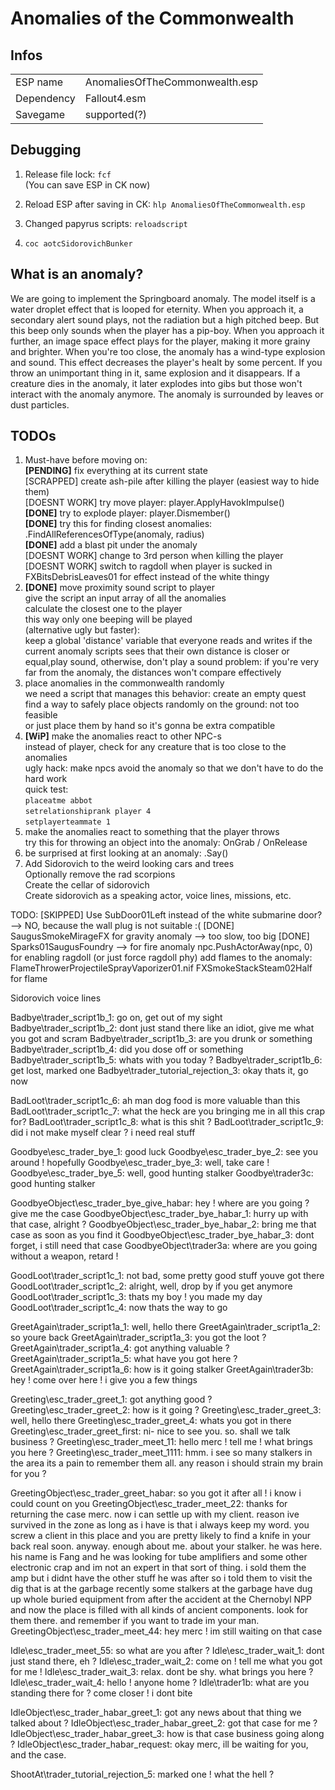 # Anomalies of the Commonwealth


## Infos
|  |  |
|--|--|
| ESP name | AnomaliesOfTheCommonwealth.esp |
| Dependency | Fallout4.esm |
| Savegame | supported(?) |


## Debugging
	
1. Release file lock: `fcf`  
	(You can save ESP in CK now)
2. Reload ESP after saving in CK: `hlp AnomaliesOfTheCommonwealth.esp`  
3. Changed papyrus scripts: `reloadscript`

1. `coc aotcSidorovichBunker`

## What is an anomaly?

We are going to implement the Springboard anomaly.
The model itself is a water droplet effect that is looped for eternity.
When you approach it, a secondary alert sound plays, not the radiation but a high pitched beep.
But this beep only sounds when the player has a pip-boy.
When you approach it further, an image space effect plays for the player, making it more grainy and brighter.
When you're too close, the anomaly has a wind-type explosion and sound. 
This effect decreases the player's healt by some percent.
If you throw an unimportant thing in it, same explosion and it disappears.
If a creature dies in the anomaly, it later explodes into gibs but those won't interact with the anomaly anymore.
The anomaly is surrounded by leaves or dust particles.

## TODOs

1. Must-have before moving on:  
	**[PENDING]** fix everything at its current state  
	[SCRAPPED] create ash-pile after killing the player (easiest way to hide them)  
	[DOESNT WORK] try move player: player.ApplyHavokImpulse()  
	**[DONE]** try to explode player: player.Dismember()  
	**[DONE]** try this for finding closest anomalies: .FindAllReferencesOfType(anomaly, radius)  
	**[DONE]** add a blast pit under the anomaly  
	[DOESNT WORK] change to 3rd person when killing the player  
	[DOESNT WORK] switch to ragdoll when player is sucked in  
	FXBitsDebrisLeaves01 for effect instead of the white thingy
2. **[DONE]** move proximity sound script to player  
	give the script an input array of all the anomalies  
	calculate the closest one to the player  
	this way only one beeping will be played  
	(alternative ugly but faster):  
			keep a global 'distance' variable that everyone reads and writes
			if the current anomaly scripts sees that their own distance is closer or equal,play sound,
			otherwise, don't play a sound
			problem: if you're very far from the anomaly, the distances won't compare effectively
3. place anomalies in the commonwealth randomly  
	we need a script that manages this behavior: create an empty quest  
	find a way to safely place objects randomly on the ground: not too feasible  
	or just place them by hand so it's gonna be extra compatible  
4. **[WiP]** make the anomalies react to other NPC-s  
	instead of player, check for any creature that is too close to the anomalies  
	ugly hack: make npcs avoid the anomaly so that we don't have to do the hard work  
	quick test:  
	`placeatme abbot`  
	`setrelationshiprank player 4`  
	`setplayerteammate 1`  
5. make the anomalies react to something that the player throws  
	try this for throwing an object into the anomaly: OnGrab / OnRelease  
6. be surprised at first looking at an anomaly: .Say()  
7. Add Sidorovich to the weird looking cars and trees  
	Optionally remove the rad scorpions  
	Create the cellar of sidorovich  
	Create sidorovich as a speaking actor, voice lines, missions, etc.  


TODO:
	[SKIPPED] Use SubDoor01Left instead of the white submarine door? --> NO, because the wall plug is not suitable :(
	[DONE] SaugusSmokeMirageFX for gravity anomaly --> too slow, too big
	[DONE] Sparks01SaugusFoundry --> for fire anomaly
	npc.PushActorAway(npc, 0) for enabling ragdoll (or just force ragdoll phy)
	add flames to the anomaly: FlameThrowerProjectileSprayVaporizer01.nif
	FXSmokeStackSteam02Half for flame


Sidorovich voice lines

Badbye\trader_script1b_1: go on, get out of my sight
Badbye\trader_script1b_2: dont just stand there like an idiot, give me what you got and scram
Badbye\trader_script1b_3: are you drunk or something
Badbye\trader_script1b_4: did you dose off or something
Badbye\trader_script1b_5: whats with you today ?
Badbye\trader_script1b_6: get lost, marked one
Badbye\trader_tutorial_rejection_3: okay thats it, go now

BadLoot\trader_script1c_6: ah man dog food is more valuable than this
BadLoot\trader_script1c_7: what the heck are you bringing me in all this crap for?
BadLoot\trader_script1c_8: what is this shit ?
BadLoot\trader_script1c_9: did i not make myself clear ? i need real stuff

Goodbye\esc_trader_bye_1: good luck
Goodbye\esc_trader_bye_2: see you around ! hopefully
Goodbye\esc_trader_bye_3: well, take care !
Goodbye\esc_trader_bye_5: well, good hunting stalker
Goodbye\trader3c: good hunting stalker

GoodbyeObject\esc_trader_bye_give_habar: hey ! where are you going ? give me the case
GoodbyeObject\esc_trader_bye_habar_1: hurry up with that case, alright ?
GoodbyeObject\esc_trader_bye_habar_2: bring me that case as soon as you find it
GoodbyeObject\esc_trader_bye_habar_3: dont forget, i still need that case
GoodbyeObject\trader3a: where are you going without a weapon, retard !

GoodLoot\trader_script1c_1: not bad, some pretty good stuff youve got there
GoodLoot\trader_script1c_2: alright, well, drop by if you get anymore
GoodLoot\trader_script1c_3: thats my boy ! you made my day
GoodLoot\trader_script1c_4: now thats the way to go

GreetAgain\trader_script1a_1: well, hello there
GreetAgain\trader_script1a_2: so youre back
GreetAgain\trader_script1a_3: you got the loot ?
GreetAgain\trader_script1a_4: got anything valuable ?
GreetAgain\trader_script1a_5: what have you got here ?
GreetAgain\trader_script1a_6: how is it going stalker
GreetAgain\trader3b: hey ! come over here ! i give you a few things

Greeting\esc_trader_greet_1: got anything good ?
Greeting\esc_trader_greet_2: how is it going ?
Greeting\esc_trader_greet_3: well, hello there
Greeting\esc_trader_greet_4: whats you got in there
Greeting\esc_trader_greet_first: ni- nice to see you. so. shall we talk business ?
Greeting\esc_trader_meet_11: hello merc ! tell me ! what brings you here ?
Greeting\esc_trader_meet_1111: 
	hmm. i see so many stalkers in the area its a pain to remember them all. 
	any reason i should strain my brain for you ?

GreetingObject\esc_trader_greet_habar: so you got it after all ! i know i could count on you
GreetingObject\esc_trader_meet_22: 
	thanks for returning the case merc. now i can settle up with my client.
	reason ive survived in the zone as long as i have is that i always keep my word.
	you screw a client in this place and you are pretty likely to find a knife in your back real soon.
	anyway. enough about me. about your stalker. he was here. his name is Fang and he was looking for tube amplifiers
	and some other electronic crap and im not an expert in that sort of thing.
	i sold them the amp but i didnt have the other stuff he was after so i told them to visit the dig that is at the garbage
	recently some stalkers at the garbage have dug up whole buried equipment from after the accident at the Chernobyl NPP
	and now the place is filled with all kinds of ancient components. look for them there.
	and remember if you want to trade im your man.
GreetingObject\esc_trader_meet_44: hey merc ! im still waiting on that case

Idle\esc_trader_meet_55: so what are you after ?
Idle\esc_trader_wait_1: dont just stand there, eh ?
Idle\esc_trader_wait_2: come on ! tell me what you got for me !
Idle\esc_trader_wait_3: relax. dont be shy. what brings you here ?
Idle\esc_trader_wait_4: hello ! anyone home ?
Idle\trader1b: what are you standing there for ? come closer ! i dont bite

IdleObject\esc_trader_habar_greet_1: got any news about that thing we talked about ?
IdleObject\esc_trader_habar_greet_2: got that case for me ?
IdleObject\esc_trader_habar_greet_3: how is that case business going along ?
IdleObject\esc_trader_habar_request: okay merc, ill be waiting for you, and the case.

ShootAt\trader_tutorial_rejection_5: marked one ! what the hell ?
